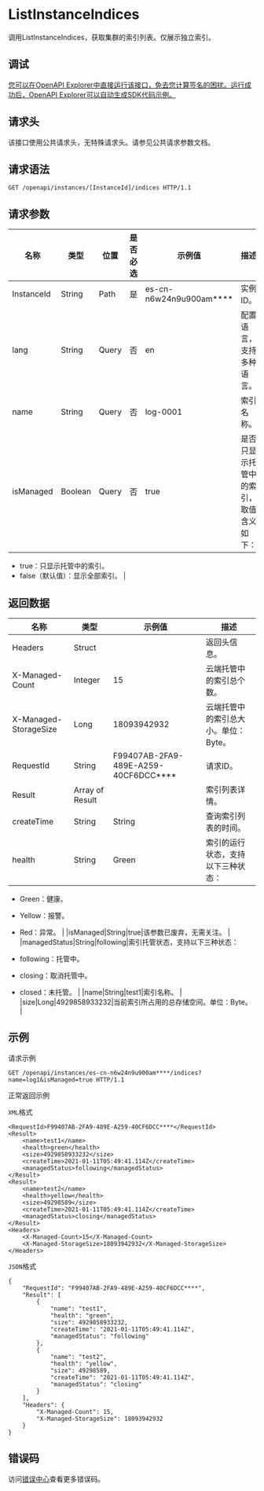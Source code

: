 # ListInstanceIndices

调用ListInstanceIndices，获取集群的索引列表。仅展示独立索引。

## 调试

[您可以在OpenAPI Explorer中直接运行该接口，免去您计算签名的困扰。运行成功后，OpenAPI Explorer可以自动生成SDK代码示例。](https://api.aliyun.com/#product=elasticsearch&api=ListInstanceIndices&type=ROA&version=2017-06-13)

## 请求头

该接口使用公共请求头，无特殊请求头。请参见公共请求参数文档。

## 请求语法

```
GET /openapi/instances/[InstanceId]/indices HTTP/1.1
```

## 请求参数

|名称|类型|位置|是否必选|示例值|描述|
|--|--|--|----|---|--|
|InstanceId|String|Path|是|es-cn-n6w24n9u900am\*\*\*\*|实例ID。 |
|lang|String|Query|否|en|配置语言，支持多种语言。 |
|name|String|Query|否|log-0001|索引名称。 |
|isManaged|Boolean|Query|否|true|是否只显示托管中的索引，取值含义如下：

 -   true：只显示托管中的索引。
-   false（默认值）：显示全部索引。 |

## 返回数据

|名称|类型|示例值|描述|
|--|--|---|--|
|Headers|Struct| |返回头信息。 |
|X-Managed-Count|Integer|15|云端托管中的索引总个数。 |
|X-Managed-StorageSize|Long|18093942932|云端托管中的索引总大小。单位：Byte。 |
|RequestId|String|F99407AB-2FA9-489E-A259-40CF6DCC\*\*\*\*|请求ID。 |
|Result|Array of Result| |索引列表详情。 |
|createTime|String|String|查询索引列表的时间。 |
|health|String|Green|索引的运行状态，支持以下三种状态：

 -   Green：健康。
-   Yellow：报警。
-   Red：异常。 |
|isManaged|String|true|该参数已废弃，无需关注。 |
|managedStatus|String|following|索引托管状态，支持以下三种状态：

 -   following：托管中。
-   closing：取消托管中。
-   closed：未托管。 |
|name|String|test1|索引名称。 |
|size|Long|4929858933232|当前索引所占用的总存储空间。单位：Byte。 |

## 示例

请求示例

```
GET /openapi/instances/es-cn-n6w24n9u900am****/indices?name=log1&isManaged=true HTTP/1.1
```

正常返回示例

`XML`格式

```
<RequestId>F99407AB-2FA9-489E-A259-40CF6DCC****</RequestId>
<Result>
    <name>test1</name>
    <health>green</health>
    <size>4929858933232</size>
    <createTime>2021-01-11T05:49:41.114Z</createTime>
    <managedStatus>following</managedStatus>
</Result>
<Result>
    <name>test2</name>
    <health>yellow</health>
    <size>49298589</size>
    <createTime>2021-01-11T05:49:41.114Z</createTime>
    <managedStatus>closing</managedStatus>
</Result>
<Headers>
    <X-Managed-Count>15</X-Managed-Count>
    <X-Managed-StorageSize>18093942932</X-Managed-StorageSize>
</Headers>
```

`JSON`格式

```
{
    "RequestId": "F99407AB-2FA9-489E-A259-40CF6DCC****",
    "Result": [
        {
            "name": "test1",
            "health": "green",
            "size": 4929858933232,
            "createTime": "2021-01-11T05:49:41.114Z",
            "managedStatus": "following"
        },
        {
            "name": "test2",
            "health": "yellow",
            "size": 49298589,
            "createTime": "2021-01-11T05:49:41.114Z",
            "managedStatus": "closing"
        }
    ],
    "Headers": {
        "X-Managed-Count": 15,
        "X-Managed-StorageSize": 18093942932
    }
}
```

## 错误码

访问[错误中心](https://error-center.aliyun.com/status/product/elasticsearch)查看更多错误码。

